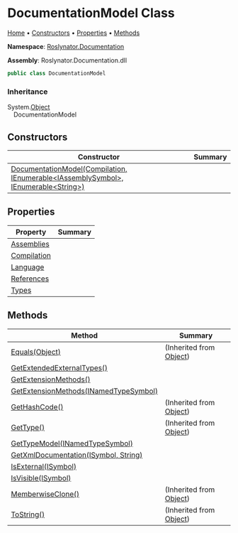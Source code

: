 <a name="_top"></a>

# DocumentationModel Class

[Home](../../../README.md#_top) &#x2022; [Constructors](#constructors) &#x2022; [Properties](#properties) &#x2022; [Methods](#methods)

**Namespace**: [Roslynator.Documentation](../README.md#_top)

**Assembly**: Roslynator\.Documentation\.dll

```csharp
public class DocumentationModel
```

### Inheritance

System\.[Object](https://docs.microsoft.com/en-us/dotnet/api/system.object)\
&emsp;DocumentationModel

## Constructors

| Constructor | Summary |
| ----------- | ------- |
| [DocumentationModel(Compilation, IEnumerable\<IAssemblySymbol>, IEnumerable\<String>)](-ctor/README.md#_top) | |

## Properties

| Property | Summary |
| -------- | ------- |
| [Assemblies](Assemblies/README.md#_top) | |
| [Compilation](Compilation/README.md#_top) | |
| [Language](Language/README.md#_top) | |
| [References](References/README.md#_top) | |
| [Types](Types/README.md#_top) | |

## Methods

| Method | Summary |
| ------ | ------- |
| [Equals(Object)](https://docs.microsoft.com/en-us/dotnet/api/system.object.equals) |  \(Inherited from [Object](https://docs.microsoft.com/en-us/dotnet/api/system.object)\) |
| [GetExtendedExternalTypes()](GetExtendedExternalTypes/README.md#_top) | |
| [GetExtensionMethods()](GetExtensionMethods/README.md#Roslynator_Documentation_DocumentationModel_GetExtensionMethods) | |
| [GetExtensionMethods(INamedTypeSymbol)](GetExtensionMethods/README.md#Roslynator_Documentation_DocumentationModel_GetExtensionMethods_Microsoft_CodeAnalysis_INamedTypeSymbol_) | |
| [GetHashCode()](https://docs.microsoft.com/en-us/dotnet/api/system.object.gethashcode) |  \(Inherited from [Object](https://docs.microsoft.com/en-us/dotnet/api/system.object)\) |
| [GetType()](https://docs.microsoft.com/en-us/dotnet/api/system.object.gettype) |  \(Inherited from [Object](https://docs.microsoft.com/en-us/dotnet/api/system.object)\) |
| [GetTypeModel(INamedTypeSymbol)](GetTypeModel/README.md#_top) | |
| [GetXmlDocumentation(ISymbol, String)](GetXmlDocumentation/README.md#_top) | |
| [IsExternal(ISymbol)](IsExternal/README.md#_top) | |
| [IsVisible(ISymbol)](IsVisible/README.md#_top) | |
| [MemberwiseClone()](https://docs.microsoft.com/en-us/dotnet/api/system.object.memberwiseclone) |  \(Inherited from [Object](https://docs.microsoft.com/en-us/dotnet/api/system.object)\) |
| [ToString()](https://docs.microsoft.com/en-us/dotnet/api/system.object.tostring) |  \(Inherited from [Object](https://docs.microsoft.com/en-us/dotnet/api/system.object)\) |

